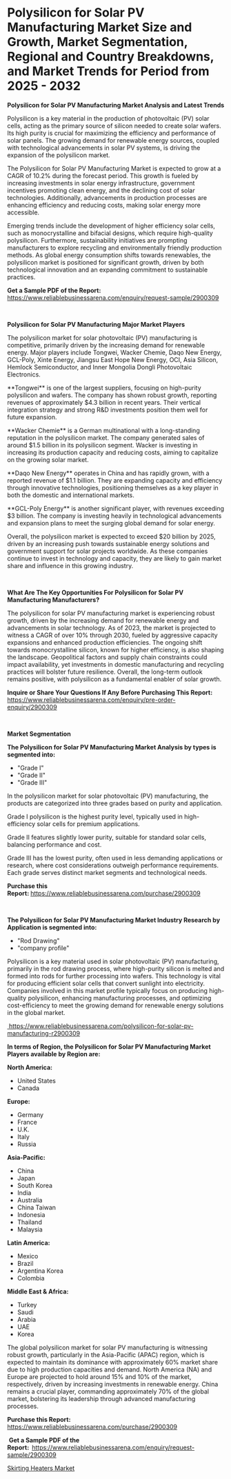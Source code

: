 <p><h1>Polysilicon for Solar PV Manufacturing Market Size and Growth, Market Segmentation, Regional and Country Breakdowns, and Market Trends for Period from 2025 -  2032</h1></p><p><strong>Polysilicon for Solar PV Manufacturing Market Analysis and Latest Trends</strong></p>
<p><p>Polysilicon is a key material in the production of photovoltaic (PV) solar cells, acting as the primary source of silicon needed to create solar wafers. Its high purity is crucial for maximizing the efficiency and performance of solar panels. The growing demand for renewable energy sources, coupled with technological advancements in solar PV systems, is driving the expansion of the polysilicon market.</p><p>The Polysilicon for Solar PV Manufacturing Market is expected to grow at a CAGR of 10.2% during the forecast period. This growth is fueled by increasing investments in solar energy infrastructure, government incentives promoting clean energy, and the declining cost of solar technologies. Additionally, advancements in production processes are enhancing efficiency and reducing costs, making solar energy more accessible. </p><p>Emerging trends include the development of higher efficiency solar cells, such as monocrystalline and bifacial designs, which require high-quality polysilicon. Furthermore, sustainability initiatives are prompting manufacturers to explore recycling and environmentally friendly production methods. As global energy consumption shifts towards renewables, the polysilicon market is positioned for significant growth, driven by both technological innovation and an expanding commitment to sustainable practices.</p></p>
<p><strong>Get a Sample PDF of the Report:&nbsp;</strong> <a href="https://www.reliablebusinessarena.com/enquiry/request-sample/2900309?utm_campaign=3177&utm_medium=2&utm_source=Github&utm_content=ia&utm_term=16032025&utm_id=polysilicon-for-solar-pv-manufacturing">https://www.reliablebusinessarena.com/enquiry/request-sample/2900309</a></p>
<p>&nbsp;</p>
<p><strong>Polysilicon for Solar PV Manufacturing Major Market Players</strong></p>
<p><p>The polysilicon market for solar photovoltaic (PV) manufacturing is competitive, primarily driven by the increasing demand for renewable energy. Major players include Tongwei, Wacker Chemie, Daqo New Energy, GCL-Poly, Xinte Energy, Jiangsu East Hope New Energy, OCI, Asia Silicon, Hemlock Semiconductor, and Inner Mongolia Dongli Photovoltaic Electronics.</p><p>**Tongwei** is one of the largest suppliers, focusing on high-purity polysilicon and wafers. The company has shown robust growth, reporting revenues of approximately $4.3 billion in recent years. Their vertical integration strategy and strong R&D investments position them well for future expansion.</p><p>**Wacker Chemie** is a German multinational with a long-standing reputation in the polysilicon market. The company generated sales of around $1.5 billion in its polysilicon segment. Wacker is investing in increasing its production capacity and reducing costs, aiming to capitalize on the growing solar market.</p><p>**Daqo New Energy** operates in China and has rapidly grown, with a reported revenue of $1.1 billion. They are expanding capacity and efficiency through innovative technologies, positioning themselves as a key player in both the domestic and international markets.</p><p>**GCL-Poly Energy** is another significant player, with revenues exceeding $3 billion. The company is investing heavily in technological advancements and expansion plans to meet the surging global demand for solar energy.</p><p>Overall, the polysilicon market is expected to exceed $20 billion by 2025, driven by an increasing push towards sustainable energy solutions and government support for solar projects worldwide. As these companies continue to invest in technology and capacity, they are likely to gain market share and influence in this growing industry.</p></p>
<p>&nbsp;</p>
<p><strong>What Are The Key Opportunities For Polysilicon for Solar PV Manufacturing Manufacturers?</strong></p>
<p><p>The polysilicon for solar PV manufacturing market is experiencing robust growth, driven by the increasing demand for renewable energy and advancements in solar technology. As of 2023, the market is projected to witness a CAGR of over 10% through 2030, fueled by aggressive capacity expansions and enhanced production efficiencies. The ongoing shift towards monocrystalline silicon, known for higher efficiency, is also shaping the landscape. Geopolitical factors and supply chain constraints could impact availability, yet investments in domestic manufacturing and recycling practices will bolster future resilience. Overall, the long-term outlook remains positive, with polysilicon as a fundamental enabler of solar growth.</p></p>
<p><strong>Inquire or Share Your Questions If Any Before Purchasing This Report:</strong> <a href="https://www.reliablebusinessarena.com/enquiry/pre-order-enquiry/2900309?utm_campaign=3177&utm_medium=2&utm_source=Github&utm_content=ia&utm_term=16032025&utm_id=polysilicon-for-solar-pv-manufacturing">https://www.reliablebusinessarena.com/enquiry/pre-order-enquiry/2900309</a></p>
<p>&nbsp;</p>
<p><strong>Market Segmentation</strong></p>
<p><strong>The Polysilicon for Solar PV Manufacturing Market Analysis by types is segmented into:</strong></p>
<p><ul><li>"Grade I"</li><li>"Grade II"</li><li>"Grade III"</li></ul></p>
<p><p>In the polysilicon market for solar photovoltaic (PV) manufacturing, the products are categorized into three grades based on purity and application. </p><p>Grade I polysilicon is the highest purity level, typically used in high-efficiency solar cells for premium applications. </p><p>Grade II features slightly lower purity, suitable for standard solar cells, balancing performance and cost. </p><p>Grade III has the lowest purity, often used in less demanding applications or research, where cost considerations outweigh performance requirements. Each grade serves distinct market segments and technological needs.</p></p>
<p><strong>Purchase this Report:&nbsp;</strong><a href="https://www.reliablebusinessarena.com/purchase/2900309?utm_campaign=3177&utm_medium=2&utm_source=Github&utm_content=ia&utm_term=16032025&utm_id=polysilicon-for-solar-pv-manufacturing">https://www.reliablebusinessarena.com/purchase/2900309</a></p>
<p>&nbsp;</p>
<p><strong>The Polysilicon for Solar PV Manufacturing Market Industry Research by Application is segmented into:</strong></p>
<p><ul><li>"Rod Drawing"</li><li>"company profile"</li></ul></p>
<p><p>Polysilicon is a key material used in solar photovoltaic (PV) manufacturing, primarily in the rod drawing process, where high-purity silicon is melted and formed into rods for further processing into wafers. This technology is vital for producing efficient solar cells that convert sunlight into electricity. Companies involved in this market profile typically focus on producing high-quality polysilicon, enhancing manufacturing processes, and optimizing cost-efficiency to meet the growing demand for renewable energy solutions in the global market.</p></p>
<p><a href="https://www.reliablebusinessarena.com/polysilicon-for-solar-pv-manufacturing-r2900309?utm_campaign=3177&utm_medium=2&utm_source=Github&utm_content=ia&utm_term=16032025&utm_id=polysilicon-for-solar-pv-manufacturing">&nbsp;https://www.reliablebusinessarena.com/polysilicon-for-solar-pv-manufacturing-r2900309</a></p>
<p><strong>In terms of Region, the Polysilicon for Solar PV Manufacturing Market Players available by Region are:</strong></p>
<p>
    <p> <strong> North America: </strong>
        <ul>
            <li>United States</li>
            <li>Canada</li>
        </ul>
        </p> 
    <p> <strong> Europe: </strong>
        <ul>
            <li>Germany</li>
            <li>France</li>
            <li>U.K.</li>
            <li>Italy</li>
            <li>Russia</li>
        </ul>
        </p> 
    <p> <strong> Asia-Pacific: </strong>
        <ul>
            <li>China</li>
            <li>Japan</li>
            <li>South Korea</li>
            <li>India</li>
            <li>Australia</li>
            <li>China Taiwan</li>
            <li>Indonesia</li>
            <li>Thailand</li>
            <li>Malaysia</li>
        </ul>
        </p> 
    <p> <strong> Latin America: </strong>
        <ul>
            <li>Mexico</li>
            <li>Brazil</li>
            <li>Argentina Korea</li>
            <li>Colombia</li>
        </ul>
        </p> 
    <p> <strong> Middle East & Africa: </strong>
        <ul>
            <li>Turkey</li>
            <li>Saudi</li>
            <li>Arabia</li>
            <li>UAE</li>
            <li>Korea</li>
        </ul>
    </p>
    </p>
<p><p>The global polysilicon market for solar PV manufacturing is witnessing robust growth, particularly in the Asia-Pacific (APAC) region, which is expected to maintain its dominance with approximately 60% market share due to high production capacities and demand. North America (NA) and Europe are projected to hold around 15% and 10% of the market, respectively, driven by increasing investments in renewable energy. China remains a crucial player, commanding approximately 70% of the global market, bolstering its leadership through advanced manufacturing processes.</p></p>
<p><strong>Purchase this Report: </strong><a href="https://www.reliablebusinessarena.com/purchase/2900309?utm_campaign=3177&utm_medium=2&utm_source=Github&utm_content=ia&utm_term=16032025&utm_id=polysilicon-for-solar-pv-manufacturing">https://www.reliablebusinessarena.com/purchase/2900309</a></p>
<p>&nbsp;<strong>Get a Sample PDF of the Report:&nbsp;&nbsp;</strong><a href="https://www.reliablebusinessarena.com/enquiry/request-sample/2900309?utm_campaign=3177&utm_medium=2&utm_source=Github&utm_content=ia&utm_term=16032025&utm_id=polysilicon-for-solar-pv-manufacturing">https://www.reliablebusinessarena.com/enquiry/request-sample/2900309</a></p>
<p><strong></strong></p>
<p><p><a href="https://github.com/lefiobakali/Market-Research-Report-List-1/blob/main/skirting-heaters-market.md?utm_campaign=3177&utm_medium=2&utm_source=Github&utm_content=ia&utm_term=16032025&utm_id=polysilicon-for-solar-pv-manufacturing">Skirting Heaters Market</a></p></p>